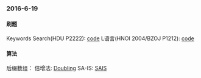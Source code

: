 ### 2016-6-19
#### 刷题
Keywords Search(HDU P2222): [code](http://git.oschina.net/riteme/test/raw/master/oi/Code/hdu/P2222/Keywords-Search.cpp)
L语言(HNOI 2004/BZOJ P1212): [code](http://git.oschina.net/riteme/test/raw/master/oi/Code/bzoj/P1212/L-Language.cpp)

#### 算法
后缀数组：
倍增法: [Doubling](http://git.oschina.net/riteme/test/raw/master/oi/Code/algs/String/SuffixArray-Doubling.cpp)
SA-IS: [SAIS](http://git.oschina.net/riteme/test/raw/master/oi/Code/algs/String/SAIS.cpp)
